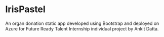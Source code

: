 # IrisPastel

An organ donation static app developed using Bootstrap and deployed on Azure for Future Ready Talent Internship individual project by Ankit Datta.
